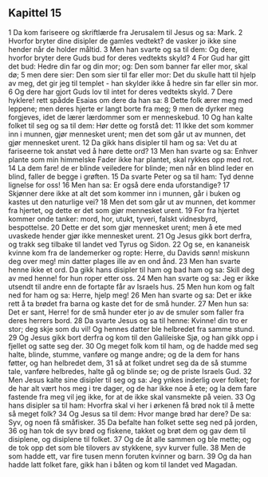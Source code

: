 ## Kapittel 15

1 Da kom fariseere og skriftlærde fra Jerusalem til Jesus og sa: Mark.
2 Hvorfor bryter dine disipler de gamles vedtekt? de vasker jo ikke sine hender når de holder måltid.
3 Men han svarte og sa til dem: Og dere, hvorfor bryter dere Guds bud for deres vedtekts skyld?
4 For Gud har gitt det bud: Hedre din far og din mor; og: Den som banner far eller mor, skal dø;
5 men dere sier: Den som sier til far eller mor: Det du skulle hatt til hjelp av meg, det gir jeg til templet - han skylder ikke å hedre sin far eller sin mor.
6 Og dere har gjort Guds lov til intet for deres vedtekts skyld.
7 Dere hyklere! rett spådde Esaias om dere da han sa:
8 Dette folk ærer meg med leppene; men deres hjerte er langt borte fra meg;
9 men de dyrker meg forgjeves, idet de lærer lærdommer som er menneskebud.
10 Og han kalte folket til seg og sa til dem: Hør dette og forstå det:
11 Ikke det som kommer inn i munnen, gjør mennesket urent; men det som går ut av munnen, det gjør mennesket urent.
12 Da gikk hans disipler til ham og sa: Vet du at fariseerne tok anstøt ved å høre dette ord?
13 Men han svarte og sa: Enhver plante som min himmelske Fader ikke har plantet, skal rykkes opp med rot.
14 La dem fare! de er blinde veiledere for blinde; men når en blind leder en blind, faller de begge i grøften.
15 Da svarte Peter og sa til ham: Tyd denne lignelse for oss!
16 Men han sa: Er også dere enda uforstandige?
17 Skjønner dere ikke at alt det som kommer inn i munnen, går i buken og kastes ut den naturlige vei?
18 Men det som går ut av munnen, det kommer fra hjertet, og dette er det som gjør mennesket urent.
19 For fra hjertet kommer onde tanker: mord, hor, utukt, tyveri, falskt vidnesbyrd, bespottelse.
20 Dette er det som gjør mennesket urent; men å ete med uvaskede hender gjør ikke mennesket urent.
21 Og Jesus gikk bort derfra, og trakk seg tilbake til landet ved Tyrus og Sidon.
22 Og se, en kananeisk kvinne kom fra de landemerker og ropte: Herre, du Davids sønn! miskunn deg over meg! min datter plages ille av en ond ånd.
23 Men han svarte henne ikke et ord. Da gikk hans disipler til ham og bad ham og sa: Skill deg av med henne! for hun roper etter oss.
24 Men han svarte og sa: Jeg er ikke utsendt til andre enn de fortapte får av Israels hus.
25 Men hun kom og falt ned for ham og sa: Herre, hjelp meg!
26 Men han svarte og sa: Det er ikke rett å ta brødet fra barna og kaste det for de små hunder.
27 Men hun sa: Det er sant, Herre! for de små hunder eter jo av de smuler som faller fra deres herrers bord.
28 Da svarte Jesus og sa til henne: Kvinne! din tro er stor; deg skje som du vil! Og hennes datter ble helbredet fra samme stund.
29 Og Jesus gikk bort derfra og kom til den Galileiske Sjø, og han gikk opp i fjellet og satte seg der.
30 Og meget folk kom til ham, og de hadde med seg halte, blinde, stumme, vanføre og mange andre; og de la dem for hans føtter, og han helbredet dem,
31 så at folket undret seg da de så stumme tale, vanføre helbredes, halte gå og blinde se; og de priste Israels Gud.
32 Men Jesus kalte sine disipler til seg og sa: Jeg ynkes inderlig over folket; for de har alt vært hos meg i tre dager, og de har ikke noe å ete; og la dem fare fastende fra meg vil jeg ikke, for at de ikke skal vansmekte på veien.
33 Og hans disipler sa til ham: Hvorfra skal vi her i ørkenen få brød nok til å mette så meget folk?
34 Og Jesus sa til dem: Hvor mange brød har dere? De sa: Syv, og noen få småfisker.
35 Da befalte han folket sette seg ned på jorden,
36 og han tok de syv brød og fiskene, takket og brøt dem og gav dem til disiplene, og disiplene til folket.
37 Og de åt alle sammen og ble mette; og de tok opp det som ble tilovers av stykkene, syv kurver fulle.
38 Men de som hadde ett, var fire tusen menn foruten kvinner og barn.
39 Og da han hadde latt folket fare, gikk han i båten og kom til landet ved Magadan.
